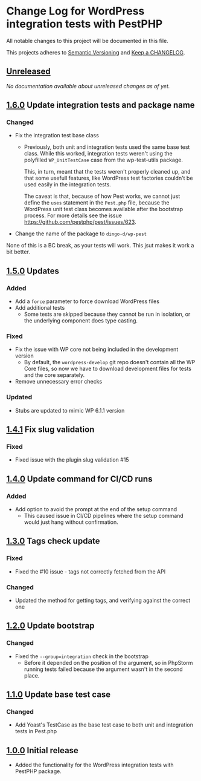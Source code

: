 # Change Log for WordPress integration tests with PestPHP

All notable changes to this project will be documented in this file.

This projects adheres to [Semantic Versioning](https://semver.org/) and [Keep a CHANGELOG](https://keepachangelog.com/).

## [Unreleased]

_No documentation available about unreleased changes as of yet._

## [1.6.0] Update integration tests and package name

### Changed
- Fix the integration test base class
  - Previously, both unit and integration tests used the same base test class. While this worked, integration tests weren't using the polyfilled `WP_UnitTestCase` case from the wp-test-utils package.
  
    This, in turn, meant that the tests weren't properly cleaned up, and that some usefull features, like WordPress test factories couldn't be used easily in the integration tests.

    The caveat is that, because of how Pest works, we cannot just define the `uses` statement in the `Pest.php` file, because the WordPress unit test class becomes available after the bootstrap process. For more details see the issue https://github.com/pestphp/pest/issues/623.
- Change the name of the package to `dingo-d/wp-pest`

None of this is a BC break, as your tests will work. This jsut makes it work a bit better.

## [1.5.0] Updates

### Added
- Add a `force` parameter to force download WordPress files
- Add additional tests
  - Some tests are skipped because they cannot be run in isolation, or the underlying component does type casting.

### Fixed
- Fix the issue with WP core not being included in the development version
  - By default, the `wordpress-develop` git repo doesn't contain all the WP Core files,
     so now we have to download development files for tests and the core separately.
- Remove unnecessary error checks

### Updated
- Stubs are updated to mimic WP 6.1.1 version

## [1.4.1] Fix slug validation

### Fixed
- Fixed issue with the plugin slug validation #15

## [1.4.0] Update command for CI/CD runs

### Added
- Add option to avoid the prompt at the end of the setup command
  - This caused issue in CI/CD pipelines where the setup command would just hang without confirmation. 

## [1.3.0] Tags check update

### Fixed
- Fixed the #10 issue - tags not correctly fetched from the API

### Changed
- Updated the method for getting tags, and verifying against the correct one

## [1.2.0] Update bootstrap

### Changed
- Fixed the `--group=integration` check in the bootstrap
  - Before it depended on the position of the argument, so in PhpStorm running tests
    failed because the argument wasn't in the second place. 

## [1.1.0] Update base test case

### Changed

- Add Yoast's TestCase as the base test case to both unit and integration tests in Pest.php 

## [1.0.0] Initial release

- Added the functionality for the WordPress integration tests with PestPHP package.

[Unreleased]: https://github.com/dingo-d/wp-pest-integration-test-setup/compare/main...HEAD
[1.6.0]: https://github.com/https://github.com/dingo-d/wp-pest-integration-test-setup/compare/1.5.0...1.6.0
[1.5.0]: https://github.com/https://github.com/dingo-d/wp-pest-integration-test-setup/compare/1.4.1...1.5.0
[1.4.1]: https://github.com/https://github.com/dingo-d/wp-pest-integration-test-setup/compare/1.4.0...1.4.1
[1.4.0]: https://github.com/https://github.com/dingo-d/wp-pest-integration-test-setup/compare/1.3.0...1.4.0
[1.3.0]: https://github.com/https://github.com/dingo-d/wp-pest-integration-test-setup/compare/1.2.0...1.3.0
[1.2.0]: https://github.com/https://github.com/dingo-d/wp-pest-integration-test-setup/compare/1.1.0...1.2.0
[1.1.0]: https://github.com/https://github.com/dingo-d/wp-pest-integration-test-setup/compare/1.0.0...1.1.0
[1.0.0]: https://github.com/https://github.com/dingo-d/wp-pest-integration-test-setup/compare/cadf3ac...1.0.0
